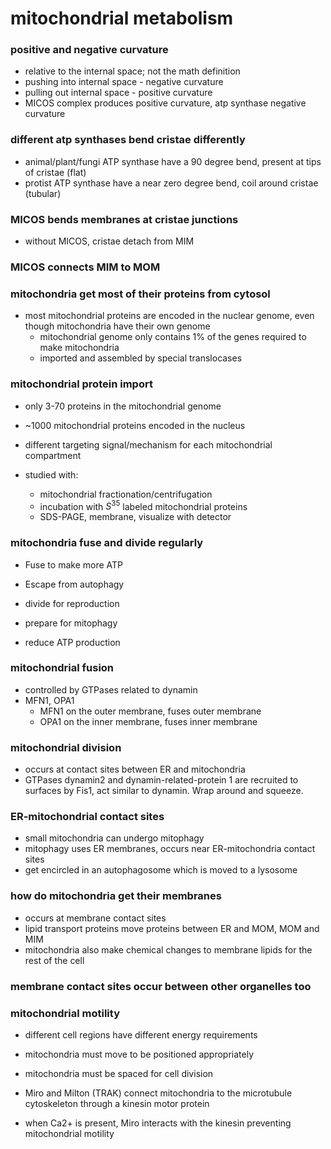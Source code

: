 # mitochondrial metabolism

### positive and negative curvature

- relative to the internal space; not the math definition
- pushing into internal space - negative curvature
- pulling out internal space - positive curvature
- MICOS complex produces positive curvature, atp synthase negative curvature

### different atp synthases bend cristae differently

- animal/plant/fungi ATP synthase have a 90 degree bend, present at tips of cristae (flat)
- protist ATP synthase have a near zero degree bend, coil around cristae (tubular)

### MICOS bends membranes at cristae junctions
- without MICOS, cristae detach from MIM

### MICOS connects MIM to MOM

### mitochondria get most of their proteins from cytosol
- most mitochondrial proteins are encoded in the nuclear genome, even though mitochondria have their own genome
	- mitochondrial genome only contains 1% of the genes required to make mitochondria
	- imported and assembled by special translocases

### mitochondrial protein import
- only 3-70 proteins in the mitochondrial genome
- ~1000 mitochondrial proteins encoded in the nucleus
- different targeting signal/mechanism for each mitochondrial compartment

- studied with:
	- mitochondrial fractionation/centrifugation
	- incubation with $S^{35}$ labeled mitochondrial proteins
	- SDS-PAGE, membrane, visualize with detector

### mitochondria fuse and divide regularly
- Fuse to make more ATP
- Escape from autophagy

- divide for reproduction
- prepare for mitophagy
- reduce ATP production

### mitochondrial fusion
- controlled by GTPases related to dynamin
- MFN1, OPA1
	- MFN1 on the outer membrane, fuses outer membrane
	- OPA1 on the inner membrane, fuses inner membrane

### mitochondrial division
- occurs at contact sites between ER and mitochondria
- GTPases dynamin2 and dynamin-related-protein 1 are recruited to surfaces by Fis1, act similar to dynamin. Wrap around and squeeze.

### ER-mitochondrial contact sites
- small mitochondria can undergo mitophagy
- mitophagy uses ER membranes, occurs near ER-mitochondria contact sites
- get encircled in an autophagosome which is moved to a lysosome

### how do mitochondria get their membranes
- occurs at membrane contact sites
- lipid transport proteins move proteins between ER and MOM, MOM and MIM
- mitochondria also make chemical changes to membrane lipids for the rest of the cell

### membrane contact sites occur between other organelles too

### mitochondrial motility
- different cell regions have different energy requirements
- mitochondria must move to be positioned appropriately
- mitochondria must be spaced for cell division

- Miro and Milton (TRAK) connect mitochondria to the microtubule cytoskeleton through a kinesin motor protein
- when Ca2+ is present, Miro interacts with the kinesin preventing mitochondrial motility